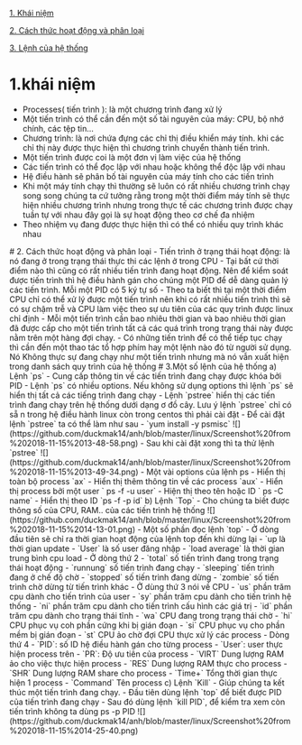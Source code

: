 [ 1. Khái niệm](#khainiem) 

[ 2. Cách thức hoạt động và phân loại](#phanloai)

[ 3. Lệnh của hệ thống](#lenh)
<a name="khainiem">
# 1.khái niệm
- Processes( tiến trình ): là một chương trình đang xử lý 
- Một tiến trình có thể cần đến một số tài nguyên của máy: CPU, bộ nhớ chính, các tệp tin...
- Chương trình: là nơi chứa đựng các chỉ thị điều khiển máy tính. khi các chỉ thị này được thực hiện thì chương trình chuyển thành tiến trình.
- Một tiến trình được coi là một đơn vị làm việc của hệ thống 
- Các tiến trình có thể đọc lập với nhau hoặc không thể độc lập với nhau 
- Hệ điều hành sẽ phân bố tài nguyên của máy tính cho các tiến trình 
- Khi một máy tính chạy thì thường sẽ luôn có rất nhiều chương trình chạy song song chúng ta cứ tưởng rằng trong một thời điểm máy tính sẽ thực hiện nhiều chương trình nhưng trong thực tế các chương trình được chạy tuần tự với nhau đây gọi là sự hoạt động theo cơ chế đa nhiệm 
- Theo nhiệm vụ đang được thực hiện thì có thể có nhiều quy trình khác nhau
<a name="phanloai">
# 2. Cách thức hoạt động và phân loại 
- Tiến trình ở trạng thái hoạt động: là nó đang ở trong trạng thái thực thi các lệnh ở trong CPU 
-  Tại bất cứ thời điểm nào thì cũng có rất nhiều tiến trình đang hoạt động. Nên để kiểm soát được tiến trình thì hệ điều hành gán cho chúng một PID để dễ dàng quản lý các tiến trình. Mỗi một PID có 5 ký tự số 
- Theo ta biết thì tại một thời điểm CPU chỉ có thể xử lý được một tiến trình nên khi có rất nhiều tiến trình thì sẽ có sự chậm trễ và CPU làm việc theo sự ưu tiên của các quy trình được linux chỉ định 
- Mỗi một tiến trình cần bao nhiêu thời gian và bao nhiêu thời gian đã được cấp cho một tiến trình tất cả các quá trình trong trạng thái này được nằm trên một hàng đợi chạy.
- Có những tiến trình để có thể tiếp tục chạy thì cần đến một thao tác tổ hợp phím hay một lệnh nào đó từ người sử dụng. Nó Không thực sự đang chạy như một tiến trình nhưng mà nó vẫn xuất hiện trong danh sách quy trình của hệ thống 
<a name="lenh">
# 3.Một số lệnh của hệ thống 
a) Lệnh  `ps`
- Cung cấp thông tin về các tiến trình đang chạy được khóa bởi PID 
- Lệnh `ps` có nhiều options. Nếu không sử dụng options thì lệnh `ps` sẽ hiển thị tất cả các tiếng trình đang chạy 
- Lệnh `pstree` hiển thị các tiến trình đang chạy trên hệ thống dưới dạng ơ đồ cây. Lưu ý lệnh `pstree` chỉ có sẵ n trong hệ điều hành linux còn trong centos thì phải cài đặt
- Để cài đặt lệnh `pstree` ta có thể làm như sau 
    - `yum install -y psmisc`
![](https://github.com/duckmak14/anh/blob/master/linux/Screenshot%20from%202018-11-15%2013-48-58.png)
- Sau khi cài đặt xong thì ta thử lệnh `pstree`
![](https://github.com/duckmak14/anh/blob/master/linux/Screenshot%20from%202018-11-15%2013-49-34.png)
- Một vài options của lệnh ps
    - Hiển thị toàn bộ process `ax`
    - Hiển thị thêm thông tin về các process `aux`
    - Hiển thị process bởi một user ` ps -f -u user`
    - Hiện thị theo tên hoặc ID ` ps -C name` 
    - Hiển thị theo ID `ps -f -p id`
b) Lệnh `Top`
- Cho chúng ta biết được thông số của CPU, RAM.. của các tiến trình hệ thống 
![](https://github.com/duckmak14/anh/blob/master/linux/Screenshot%20from%202018-11-15%2014-13-01.png)
- Một số  phần đọc lệnh `top`
    - Ở dòng đầu tiên sẽ chỉ ra thời gian hoạt động của lệnh top đến khi dừng lại 
        - `up là thời gian update
        - `User` là số user đăng nhập 
        - `load average` là thời gian trung bình cpu load 
    - Ở dòng thứ 2
        - `total` số tiến trình đang trong trạng thái hoạt động 
        - `runnung` số tiến trình đang chạy
        - `sleeping` tiến trình đang ở chế độ chờ 
        - `stopped` số tiến trình đang dừng 
        - `zombie` số tiến trình chờ dừng từ tiến trình khác 
    - Ở dùng thứ 3 nói về CPU 
        - `us` phần trăm cpu dành cho tiến trình của user 
        - `sy` phần trăm cpu dành cho tiến trình hệ thống 
        - `ni` phần trăm cpu dành cho tiến trình cấu hình các giá trị
        - `id` phần trăm cpu dành cho trạng thái tĩnh 
        - `wa` CPU đang trong trạng thái chờ 
        - `hi` CPU phục vụ coh phần cứng khi bị gián đoạn 
        - `si` CPU phục vụ cho phần mềm bị gián đoạn 
        - `st` CPU ảo chờ đợi CPU thực xử lý các process
    - Dòng thứ 4
        - `PID`: số ID hệ điều hành gán cho từng process
        - `User`: user thực hiện process trên 
        - `PR`: Độ ưu tiên của process
        - `VIRT` Dung lượng RAM ảo cho việc thực hiện process
        - `RES` Dung lượng RAM thực cho process
        - `SHR` Dung lượng RAM share cho process
        - `Time+` Tổng thời gian thực hiện 1 process
        - `Command` Tên process
c) Lệnh `Kill`
- Giúp chúng ta kết thúc một tiến trình đang chạy.
- Đầu tiên dùng lệnh `top` để biết được PID của tiến trình đang chạy 
- Sau đó dùng lệnh `kill PID`, để kiểm tra xem còn tiến trình không ta dùng ps -p PID
![](https://github.com/duckmak14/anh/blob/master/linux/Screenshot%20from%202018-11-15%2014-25-40.png)